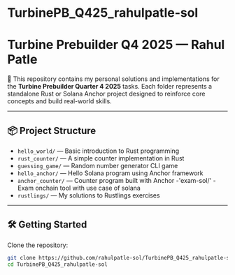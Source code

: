 # TurbinePB_Q425_rahulpatle-sol
# Turbine Prebuilder Q4 2025 — Rahul Patle

🚀 This repository contains my personal solutions and implementations for the **Turbine Prebuilder Quarter 4 2025** tasks. Each folder represents a standalone Rust or Solana Anchor project designed to reinforce core concepts and build real-world skills.

---

## 📦 Project Structure

- `hello_world/` — Basic introduction to Rust programming
- `rust_counter/` — A simple counter implementation in Rust
- `guessing_game/` — Random number generator CLI game
- `hello_anchor/` — Hello Solana program using Anchor framework
- `anchor_counter/` — Counter program built with Anchor
-'exam-sol/'  -  Exam  onchain tool with use case of solana
- `rustlings/` — My solutions to Rustlings exercises

---

## 🛠️ Getting Started

Clone the repository:

```bash
git clone https://github.com/rahulpatle-sol/TurbinePB_Q425_rahulpatle-sol.git
cd TurbinePB_Q425_rahulpatle-sol
